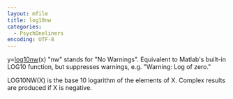 ```yaml
---
layout: mfile
title: log10nw
categories:
  - PsychOneliners
encoding: UTF-8
---
```


y=[log10nw](/docs/log10nw)(x)
"nw" stands for "No Warnings". Equivalent to Matlab's built-in LOG10 function, but suppresses warnings,
e.g. "Warning: Log of zero."

  LOG10NW(X) is the base 10 logarithm of the elements of X.
  Complex results are produced if X is negative.